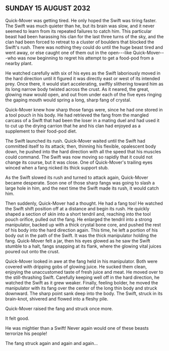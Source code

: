 ## SUNDAY 15 AUGUST 2032
Quick-Mover was getting tired. He only hoped the Swift was tiring faster. The Swift was much quieter than he, but its brain was slow, and it never seemed to learn from its repeated failures to catch him. This particular beast had been harassing his clan for the last three turns of the sky, and the clan had been forced to retreat to a cluster of boulders that blocked the Swift's rush. There was nothing they could do until the huge beast tired and went away, or else caught one of them out in the open---like Quick-Mover---who was now beginning to regret his attempt to get a food-pod from a nearby plant.

He watched carefully with six of his eyes as the Swift laboriously moved in the hard direction until it figured it was directly east or west of its intended prey. Once there, it would start accelerating, swiftly slithering toward him as its long narrow body twisted across the crust. As it neared, the great, glowing maw would open, and out from under each of the five eyes ringing the gaping mouth would spring a long, sharp fang of crystal.

Quick-Mover knew how sharp those fangs were, since he had one stored in a tool pouch in his body. He had retrieved the fang from the mangled carcass of a Swift that had been the loser in a mating duel and had used it to cut up the drying carrion that he and his clan had enjoyed as a supplement to their food-pod diet.

The Swift launched its rush. Quick-Mover waited until the Swift had committed itself to its attack; then, thinning his flexible, opalescent body down, he pushed into the hard direction with all the speed that his muscles could command. The Swift was now moving so rapidly that it could not change its course, but it was close. One of Quick-Mover's trailing eyes winced when a fang nicked its thick support stub.

As the Swift slowed its rush and turned to attack again, Quick-Mover became desperate. Soon one of those sharp fangs was going to slash a large hole in him, and the next time the Swift made its rush, it would catch him.

Then suddenly, Quick-Mover had a thought. He had a fang too! He watched the Swift shift position off at a distance and begin its rush. He quickly shaped a section of skin into a short tendril and, reaching into the tool pouch orifice, pulled out the fang. He enlarged the tendril into a strong manipulator, backed up with a thick crystal bone core, and pushed the rest of his body into the hard direction again. This time, he left a portion of his body out in the path of the Swift. It was the thick manipulator holding the fang. Quick-Mover felt a jar, then his eyes glowed as he saw the Swift stumble to a halt, fangs snapping at its flank, where the glowing vital juices poured out onto the crust.

Quick-Mover looked in awe at the fang held in his manipulator. Both were covered with dripping gobs of glowing juice. He sucked them clean, enjoying the unaccustomed taste of fresh juice and meat. He moved over to the still-thrashing Swift. Carefully keeping well off in the hard direction, he watched the Swift as it grew weaker. Finally, feeling bolder, he moved the manipulator with its fang over the center of the long thin body and struck downward. The sharp point sank deep into the body. The Swift, struck in its brain-knot, shivered and flowed into a fleshy pile.

Quick-Mover raised the fang and struck once more.

It felt good.

He was mightier than a Swift! Never again would one of these beasts terrorize his people!

The fang struck again and again and again...